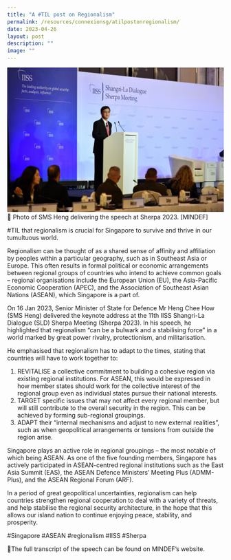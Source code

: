 ```yaml
---
title: "A #TIL post on Regionalism"
permalink: /resources/connexionsg/atilpostonregionalism/
date: 2023-04-26
layout: post
description: ""
image: ""
---
```

![](/images/connexionsg/2023/regionalism.jpg)
📸 Photo of SMS Heng delivering the speech at Sherpa 2023. [MINDEF]

#TIL that regionalism is crucial for Singapore to survive and thrive in our tumultuous world.

Regionalism can be thought of as a shared sense of affinity and affiliation by peoples within a particular geography, such as in Southeast Asia or Europe. This often results in formal political or economic arrangements between regional groups of countries who intend to achieve common goals – regional organisations include the European Union (EU), the Asia-Pacific Economic Cooperation (APEC), and the Association of Southeast Asian Nations (ASEAN), which Singapore is a part of.

On 16 Jan 2023, Senior Minister of State for Defence Mr Heng Chee How (SMS Heng) delivered the keynote address at the 11th IISS Shangri-La Dialogue (SLD) Sherpa Meeting (Sherpa 2023). In his speech, he highlighted that regionalism “can be a bulwark and a stabilising force” in a world marked by great power rivalry, protectionism, and militarisation.

He emphasised that regionalism has to adapt to the times, stating that countries will have to work together to:
1. REVITALISE a collective commitment to building a cohesive region via existing regional institutions. For ASEAN, this would be expressed in how member states should work for the collective interest of the regional group even as individual states pursue their national interests.
2. TARGET specific issues that may not affect every regional member, but will still contribute to the overall security in the region. This can be achieved by forming sub-regional groupings.
3. ADAPT their “internal mechanisms and adjust to new external realities”, such as when geopolitical arrangements or tensions from outside the region arise.

Singapore plays an active role in regional groupings – the most notable of which being ASEAN. As one of the five founding members, Singapore has actively participated in ASEAN-centred regional institutions such as the East Asia Summit (EAS), the ASEAN Defence Ministers’ Meeting Plus (ADMM-Plus), and the ASEAN Regional Forum (ARF).

In a period of great geopolitical uncertainties, regionalism can help countries strengthen regional cooperation to deal with a variety of threats, and help stabilise the regional security architecture, in the hope that this allows our island nation to continue enjoying peace, stability, and prosperity.

#Singapore #ASEAN #regionalism #IISS #Sherpa

📎The full transcript of the speech can be found on MINDEF’s website.

